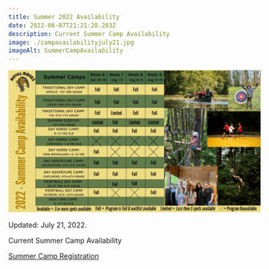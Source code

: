 ```yaml
---
title: Summer 2022 Availability
date: 2022-06-07T21:21:28.203Z
description: Current Summer Camp Availability
image: ./campavailabilityjuly21.jpg
imageAlt: SummerCampAvailability
---
```

![SummerCampAvailability](campavailabilityjuly21.jpg "SummerCampAvailability")

Updated: July 21, 2022.

Current Summer Camp Availability 

<div className='text-center mt-4'>
    <a 
        href='https://www.ultracamp.com/clientlogin.aspx?idCamp=1145&campCode=151'
        className='text-green-200 hover:text-indigo-400 hover:underline font-cursive text-2xl'
        target='_blank' 
        rel='noopener noreferrer'
    >Summer Camp Registration</a>
</div>